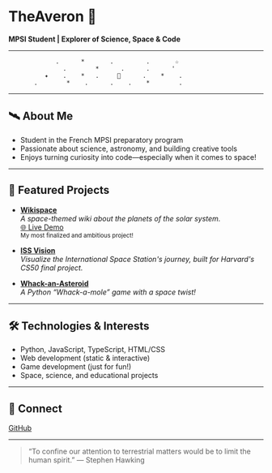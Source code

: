 # TheAveron 🌠

**MPSI Student | Explorer of Science, Space & Code**

---

```astro
             .      *       .         .       ☆
               .        *      .      .      '
          ✦    .    *   .     🚀      .    *    .
       .        *    .      .    .    *        .
```

---

## 🛰️ About Me

- Student in the French MPSI preparatory program
- Passionate about science, astronomy, and building creative tools
- Enjoys turning curiosity into code—especially when it comes to space!

---

## 🌌 Featured Projects

- [**Wikispace**](https://github.com/TheAveron/Wikispace)  
  _A space-themed wiki about the planets of the solar system._  
  [🌐 Live Demo](https://theaveron.github.io/Wikispace/)  
  <sup>My most finalized and ambitious project!</sup>

- [**ISS Vision**](https://github.com/TheAveron/ISS-Vision)  
  _Visualize the International Space Station's journey, built for Harvard's CS50 final project._

- [**Whack-an-Asteroid**](https://github.com/TheAveron/Whack-an-Asteroid)  
  _A Python “Whack-a-mole” game with a space twist!_

---

## 🛠️ Technologies & Interests

- Python, JavaScript, TypeScript, HTML/CSS
- Web development (static & interactive)
- Game development (just for fun!)
- Space, science, and educational projects

---

## 🌠 Connect

[GitHub](https://github.com/TheAveron) 

---

> “To confine our attention to terrestrial matters would be to limit the human spirit.” — Stephen Hawking
